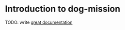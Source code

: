 # Introduction to dog-mission

TODO: write [great documentation](http://jacobian.org/writing/what-to-write/)
